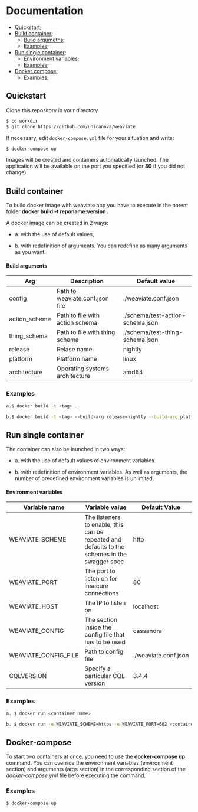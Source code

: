 # Documentation

+ [Quickstart](#Quickstart);
+ [Build container](#Build);
    + [Build argumetns](#Table1);
    + [Examples](#Ex1);
+ [Run single container](#Run);
    + [Environment variables](#Table2);
    + [Examples](#Ex2);
+ [Docker compose](#DC);
    + [Examples](#Ex3);

## <a name="Quickstart"></a> Quickstart

Clone this repository in your directory.

```sh
$ cd workdir
$ git clone https://github.com/unicanova/weaviate

```

If necessary, edit `docker-compose.yml` file for your situation and write:

```sh
$ docker-compose up

```

Images will be created and containers automatically launched. The application will be available on the port you specified (or **80** if you did not change)

## <a name="Build"></a> Build container

To build docker image with weaviate app you have to execute in the parent folder **docker build -t reponame:version .**

A docker image can be created in 2 ways:

* a. with the use of default values;

* b. with redefinition of arguments. You can redefine as many arguments as you want.

#### <a name="Table1"></a> Build arguments

| Arg | Description | Default value | 
| --- | ----------- | ------------- |
| config | Path to weaviate.conf.json file | ./weaviate.conf.json | 
| action_scheme | Path to file with action schema | ./schema/test-action-schema.json |
| thing_schema | Path to file with thing schema | ./schema/test-thing-schema.json |
| release | Relase name | nightly |
| platform | Platform name | linux |
| architecture | Operating systems architecture | amd64 |
 
### <a name="Ex1"></a> Examples

```sh
a.$ docker build -t <tag> .

b.$ docker build -t <tag> --build-arg release=nightly --build-arg platform=linux --build-arg=386 .
```

## <a name="Run"></a> Run single container

The container can also be launched in two ways:

* a. with the use of default values of environment variables.

* b. with redefinition of environment variables. As well as arguments, the number of predefined environment variables is unlimited.

#### <a name="Table2"></a> Environment variables

| Variable name | Variable value | Default Value |
| ------------- | -------------- | ------------- |
| WEAVIATE_SCHEME | The listeners to enable, this can be repeated and defaults to the schemes in the swagger spec | http |
| WEAVIATE_PORT | The port to listen on for insecure connections | 80 |
| WEAVIATE_HOST | The IP to listen on | localhost |
| WEAVIATE_CONFIG | The section inside the config file that has to be used | cassandra |
| WEAVIATE_CONFIG_FILE | Path to config file | ./weaviate.conf.json |
| CQLVERSION | Specify a particular CQL version | 3.4.4 |

### <a name="Ex2"></a> Examples 

```sh
a. $ docker run <container_name>

b. $ docker run -e WEAVIATE_SCHEME=https -e WEAVIATE_PORT=602 <container_name>"
```

## <a name="DC"></a> Docker-compose


To start two containers at once, you need to use the **docker-compose up** command. 
You can override the environment variables (environment section) and arguments (args section) in the corresponding section of the *docker-compose.yml* file before executing the command.

### <a name="Ex3"></a> Examples 

```sh
$ docker-compose up
```
